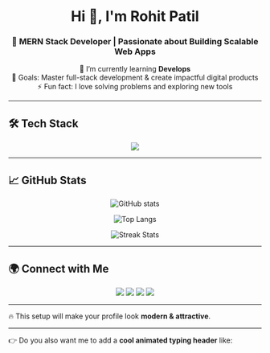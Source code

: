 <!-- Header -->
<h1 align="center">Hi 👋, I'm Rohit Patil</h1>
<h3 align="center">🚀 MERN Stack Developer | Passionate about Building Scalable Web Apps</h3>

<!-- About Me -->
<p align="center">
  🌱 I’m currently learning <b>Develops</b> <br/>
  🎯 Goals: Master full-stack development & create impactful digital products <br/>
  ⚡ Fun fact: I love solving problems and exploring new tools
</p>

---

<!-- Tech Stack -->
## 🛠️ Tech Stack

<p align="center">
  <img src="https://skillicons.dev/icons?i=js,react,nodejs,express,mongodb,git,tailwind,figma" />
</p>

---

<!-- GitHub Stats -->
## 📈 GitHub Stats

<p align="center">
  <img src="https://github-readme-stats.vercel.app/api?username=rohitpatil45&show_icons=true&theme=radical" alt="GitHub stats" />
</p>

<p align="center">
  <img src="https://github-readme-stats.vercel.app/api/top-langs/?username=rohitpatil45&layout=compact&theme=radical" alt="Top Langs" />
</p>

<p align="center">
  <img src="https://github-readme-streak-stats.herokuapp.com/?user=rohitpatil45&theme=radical" alt="Streak Stats" />
</p>

---

<!-- Socials -->
## 🌍 Connect with Me  

<p align="center">
  <a href="https://linkedin.com/in/your-link" target="_blank"><img src="https://skillicons.dev/icons?i=linkedin" /></a>
  <a href="https://twitter.com/your-link" target="_blank"><img src="https://skillicons.dev/icons?i=twitter" /></a>
  <a href="https://instagram.com/your-link" target="_blank"><img src="https://skillicons.dev/icons?i=instagram" /></a>
  <a href="https://wa.me/your-number" target="_blank"><img src="https://skillicons.dev/icons?i=whatsapp" /></a>
</p>

---

🔥 This setup will make your profile look **modern & attractive**.  

---

👉 Do you also want me to add a **cool animated typing header** like:  

